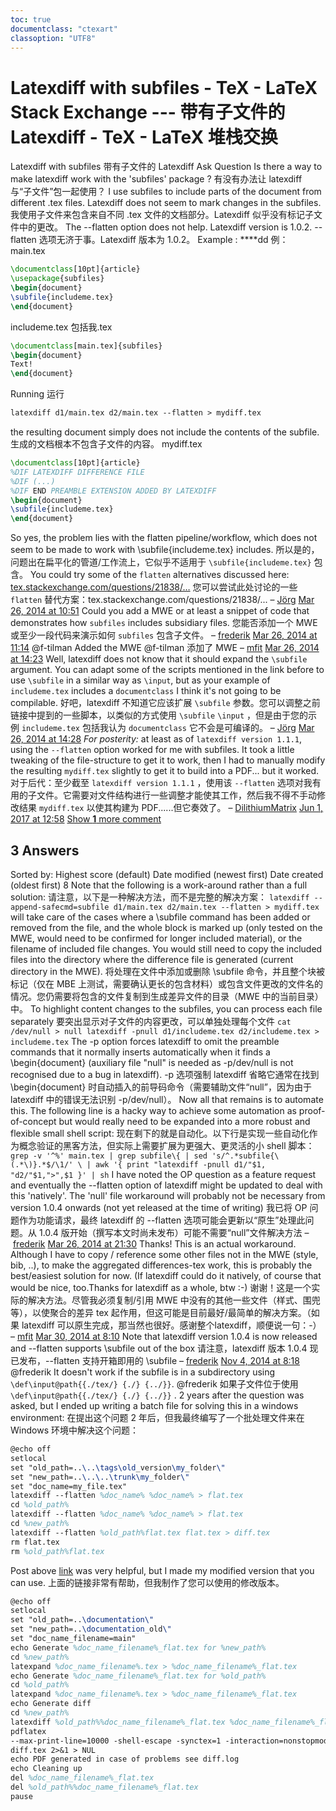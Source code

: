 ```yaml
---
toc: true
documentclass: "ctexart"
classoption: "UTF8"
---
```

# Latexdiff with subfiles - TeX - LaTeX Stack Exchange --- 带有子文件的 Latexdiff - TeX - LaTeX 堆栈交换

Latexdiff with subfiles 带有子文件的 Latexdiff
Ask Question
Is there a way to make latexdiff work with the 'subfiles' package ?
有没有办法让 latexdiff 与“子文件”包一起使用？
I use subfiles to include parts of the document from different .tex files. Latexdiff does not seem to mark changes in the subfiles.
我使用子文件来包含来自不同 .tex 文件的文档部分。Latexdiff 似乎没有标记子文件中的更改。
The --flatten option does not help. Latexdiff version is 1.0.2.
\--flatten 选项无济于事。Latexdiff 版本为 1.0.2。
Example :
****dd
例：
main.tex

```latex
\documentclass[10pt]{article}
\usepackage{subfiles}
\begin{document}
\subfile{includeme.tex}
\end{document}
```

includeme.tex 包括我.tex

```latex
\documentclass[main.tex]{subfiles}
\begin{document}
Text!
\end{document}
```

Running
运行

```latex
latexdiff d1/main.tex d2/main.tex --flatten > mydiff.tex
```

the resulting document simply does not include the contents of the subfile.
生成的文档根本不包含子文件的内容。
mydiff.tex

```latex
\documentclass[10pt]{article}
%DIF LATEXDIFF DIFFERENCE FILE
%DIF (...)
%DIF END PREAMBLE EXTENSION ADDED BY LATEXDIFF
\begin{document}
\subfile{includeme.tex}
\end{document}
```

So yes, the problem lies with the flatten pipeline/workflow, which does not seem to be made to work with \\subfile{includeme.tex} includes.
所以是的，问题出在扁平化的管道/工作流上，它似乎不适用于 `\subfile{includeme.tex}` 包含。
You could try some of the `flatten` alternatives discussed here: [tex.stackexchange.com/questions/21838/…](http://tex.stackexchange.com/questions/21838/replace-inputfilex-by-the-content-of-filex-automatically "replace inputfilex by the content of filex automatically")
您可以尝试此处讨论的一些 `flatten` 替代方案：tex.stackexchange.com/questions/21838/...
– [Jörg](https://tex.stackexchange.com/users/11984/j%c3%b6rg "7,643 reputation")
[Mar 26, 2014 at 10:51](#comment385791_167620)
Could you add a MWE or at least a snippet of code that demonstrates how `subfiles` includes subsidiary files.
您能否添加一个 MWE 或至少一段代码来演示如何 `subfiles` 包含子文件。
– [frederik](https://tex.stackexchange.com/users/38437/frederik "1,375 reputation")
[Mar 26, 2014 at 11:14](#comment385801_167620)
@f-tilman Added the MWE
@f-tilman 添加了 MWE
– [mfit](https://tex.stackexchange.com/users/48627/mfit "313 reputation")
[Mar 26, 2014 at 14:23](#comment385870_167620)
Well, latexdiff does not know that it should expand the `\subfile` argument. You can adapt some of the scripts mentioned in the link before to use `\subfile` in a similar way as `\input`, but as your example of `includeme.tex` includes a `documentclass` I think it's not going to be compilable.
好吧，latexdiff 不知道它应该扩展 `\subfile` 参数。您可以调整之前链接中提到的一些脚本，以类似的方式使用 `\subfile` `\input` ，但是由于您的示例 `includeme.tex` 包括我认为 `documentclass` 它不会是可编译的。
– [Jörg](https://tex.stackexchange.com/users/11984/j%c3%b6rg "7,643 reputation")
[Mar 26, 2014 at 14:28](#comment385876_167620)
_For posterity:_ at least as of `latexdiff version 1.1.1`, using the `--flatten` option worked for me with subfiles. It took a little tweaking of the file-structure to get it to work, then I had to manually modify the resulting `mydiff.tex` slightly to get it to build into a PDF... but it worked.
对于后代：至少截至 `latexdiff version 1.1.1` ，使用该 `--flatten` 选项对我有用的子文件。它需要对文件结构进行一些调整才能使其工作，然后我不得不手动修改结果 `mydiff.tex` 以使其构建为 PDF......但它奏效了。
– [DilithiumMatrix](https://tex.stackexchange.com/users/22806/dilithiummatrix "595 reputation")
[Jun 1, 2017 at 12:58](#comment921132_167620)
[Show **1** more comment](# "Expand to show all comments on this post")

## 3 Answers

Sorted by:
Highest score (default) Date modified (newest first) Date created (oldest first)
8
Note that the following is a work-around rather than a full solution:
请注意，以下是一种解决方法，而不是完整的解决方案：
`latexdiff --append-safecmd=subfile d1/main.tex d2/main.tex --flatten > mydiff.tex`
will take care of the cases where a \\subfile command has been added or removed from the file, and the whole block is marked up (only tested on the MWE, would need to be confirmed for longer included material), or the filename of included file changes. You would still need to copy the included files into the directory where the difference file is generated (current directory in the MWE).
将处理在文件中添加或删除 \\subfile 命令，并且整个块被标记（仅在 MBE 上测试，需要确认更长的包含材料）或包含文件更改的文件名的情况。您仍需要将包含的文件复制到生成差异文件的目录（MWE 中的当前目录）中。
To highlight content changes to the subfiles, you can process each file separately
要突出显示对子文件的内容更改，可以单独处理每个文件
`cat /dev/null > null latexdiff -pnull d1/includeme.tex d2/includeme.tex > includeme.tex`
The -p option forces latexdiff to omit the preamble commands that it normally inserts automatically when it finds a \\begin{document} (auxiliary file "null" is needed as -p/dev/null is not recognised due to a bug in latexdiff).
\-p 选项强制 latexdiff 省略它通常在找到 \\begin{document} 时自动插入的前导码命令（需要辅助文件“null”，因为由于 latexdiff 中的错误无法识别 -p/dev/null）。
Now all that remains is to automate this. The following line is a hacky way to achieve some automation as proof-of-concept but would really need to be expanded into a more robust and flexible small shell script:
现在剩下的就是自动化。以下行是实现一些自动化作为概念验证的黑客方法，但实际上需要扩展为更强大、更灵活的小 shell 脚本：
`grep -v '^%' main.tex | grep subfile\{ | sed 's/^.*subfile{\(.*\)}.*$/\1/' \ | awk '{ print "latexdiff -pnull d1/"$1, "d2/"$1,">",$1 }' | sh`
I have noted the OP question as a feature request and eventually the --flatten option of latexdiff might be updated to deal with this 'natively'. The 'null' file workaround will probably not be necessary from version 1.0.4 onwards (not yet released at the time of writing)
我已将 OP 问题作为功能请求，最终 latexdiff 的 --flatten 选项可能会更新以“原生”处理此问题。从 1.0.4 版开始（撰写本文时尚未发布）可能不需要“null”文件解决方法
– [frederik](https://tex.stackexchange.com/users/38437/frederik "1,375 reputation")
[Mar 26, 2014 at 21:30](#comment386126_167894)
Thanks! This is an actual workaround. Although I have to copy / reference some other files not in the MWE (style, bib, ..), to make the aggregated differences-tex work, this is probably the best/easiest solution for now. (If latexdiff could do it natively, of course that would be nice, too.Thanks for latexdiff as a whole, btw :-)
谢谢！这是一个实际的解决方法。尽管我必须复制/引用 MWE 中没有的其他一些文件（样式、围兜等），以使聚合的差异 tex 起作用，但这可能是目前最好/最简单的解决方案。（如果 latexdiff 可以原生完成，那当然也很好。感谢整个latexdiff，顺便说一句：-）
– [mfit](https://tex.stackexchange.com/users/48627/mfit "313 reputation")
[Mar 30, 2014 at 8:10](#comment387501_167894)
Note that latexdiff version 1.0.4 is now released and --flatten supports \\subfile out of the box
请注意，latexdiff 版本 1.0.4 现已发布，--flatten 支持开箱即用的 \\subfile
– [frederik](https://tex.stackexchange.com/users/38437/frederik "1,375 reputation")
[Nov 4, 2014 at 8:18](#comment491976_167894)
@frederik It doesn't work if the subfile is in a subdirectory using `\def\input@path{{./tex/} {./} {../}}`.
@frederik 如果子文件位于使用 `\def\input@path{{./tex/} {./} {../}}` .
2 years after the question was asked, but I ended up writing a batch file for solving this in a windows environment:
在提出这个问题 2 年后，但我最终编写了一个批处理文件来在 Windows 环境中解决这个问题：

```latex
@echo off
setlocal
set "old_path=..\..\tags\old_version\my_folder\"
set "new_path=..\..\..\trunk\my_folder\"
set "doc_name=my_file.tex"
latexdiff --flatten %doc_name% %doc_name% > flat.tex
cd %old_path%
latexdiff --flatten %doc_name% %doc_name% > flat.tex
cd %new_path%
latexdiff --flatten %old_path%flat.tex flat.tex > diff.tex
rm flat.tex
rm %old_path%flat.tex
```

Post above [link](https://tex.stackexchange.com/a/346316/243072) was very helpful, but I made my modified version that you can use.
上面的链接非常有帮助，但我制作了您可以使用的修改版本。

```latex
@echo off
setlocal
set "old_path=..\documentation\"
set "new_path=..\documentation_old\"
set "doc_name_filename=main"
echo Generate %doc_name_filename%_flat.tex for %new_path%
cd %new_path%
latexpand %doc_name_filename%.tex > %doc_name_filename%_flat.tex
echo Generate %doc_name_filename%_flat.tex for %old_path%
cd %old_path%
latexpand %doc_name_filename%.tex > %doc_name_filename%_flat.tex
echo Generate diff
cd %new_path%
latexdiff %old_path%%doc_name_filename%_flat.tex %doc_name_filename%_flat.tex > diff.tex
pdflatex
--max-print-line=10000 -shell-escape -synctex=1 -interaction=nonstopmode -file-line-error -recorder
diff.tex 2>&1 > NUL
echo PDF generated in case of problems see diff.log
echo Cleaning up
del %doc_name_filename%_flat.tex
del %old_path%%doc_name_filename%_flat.tex
pause
```
